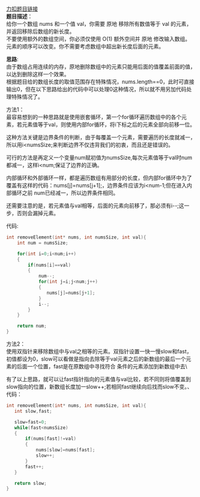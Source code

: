 [力扣题目链接](https://leetcode.cn/problems/remove-element/)<br>
__题目描述__：<br/>
给你一个数组 nums 和一个值 val，你需要 原地 移除所有数值等于 val 的元素，并返回移除后数组的新长度。<br>
不要使用额外的数组空间，你必须仅使用 O(1) 额外空间并 原地 修改输入数组。元素的顺序可以改变。你不需要考虑数组中超出新长度后面的元素。<br>

__思路__:<br>
由于数组占用连续的内存，原地删除数组中的元素只能用后面的值覆盖前面的值，以达到删除这样一个效果。<br />
根据题目给的数组长度的取值范围存在特殊情况，nums.length==0，此时可直接输出0，但在以下思路给出的代码中可以处理0这种情况，所以就不用另加代码处理特殊情况了。<br>

方法1：<br />
最容易想到的一种思路就是使用嵌套循环，第一个for循环遍历数组中的各个元素，若元素值等于val，则使用内部for循环，将i下标之后的元素全部向前移一位。<br />

这种方法关键是边界条件的判断，由于每覆盖一个元素，需要遍历的长度就减一，所以用i<numsSize;来判断边界不仅违背我们的初衷，而且还是错误的。<br />

可行的方法是再定义一个变量num赋初值为numsSize,每次元素值等于val时num都减一，这样i<num;保证了边界的正确。<br />

内部循环和外部循环一样，都是遍历数组有用部分的长度，但内部for循环中为了覆盖有这样的代码：nums[j]=nums[j+1];，边界条件应该为i<num-1;但在进入内部循环之前
num已经减一，所以边界条件相同。<br>

还需要注意的是，若元素值与val相等，后面的元素向前移了，那必须有i--;这一步，否则会漏掉元素。

代码:
```C
int removeElement(int* nums, int numsSize, int val){
    int num = numsSize;

    for(int i=0;i<num;i++)
    {
        if(nums[i]==val)
        {
            num--;
            for(int j=i;j<num;j++)
            {
               nums[j]=nums[j+1];
            }
            i--;
        }
    }

    return num;
}
```
方法2：\
使用双指针来移除数组中与val之相等的元素。双指针设置一快一慢slow和fast，初值都设为0，slow可以看做是指向去除等于val元素之后的新数组的最后一个元素的后面一个位置，fast是在原数组中寻找符合
条件的元素添加到新数组中去\

有了以上思路，就可以让fast指针指向的元素值与val比较，若不同则将值覆盖到slow指向的位置，新数组长度加一slow++;若相同fast继续向后找而slow不变。、\
代码：
```C
int removeElement(int* nums, int numsSize, int val){
   int slow,fast;

   slow=fast=0;
   while(fast<numsSize)
   {
       if(nums[fast]!=val)
       {
           nums[slow]=nums[fast];
           slow++;
       }
       fast++;
   }

   return slow;
}
```
